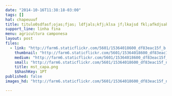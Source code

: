 ```yaml
---
date: "2014-10-16T11:38:18-03:00"
tags: []
hat: chapeuuuf
title: titulo0sdfasf;ojas;fjas; ldfjals;kfj;klsa jf;lkajsd fkl;afkdjsakl;dfsajf klds;
support_line: linha fina
menu: agricultura camponesa
layout: post
files:
  - link: "http://farm6.staticflickr.com/5601/15364018600_df83eac15f_b.jpg"
    thumbnail: "http://farm6.staticflickr.com/5601/15364018600_df83eac15f_t.jpg"
    medium: "http://farm6.staticflickr.com/5601/15364018600_df83eac15f_z.jpg"
    small: "http://farm6.staticflickr.com/5601/15364018600_df83eac15f_n.jpg"
    title: mst_capa.png
    $$hashKey: 1PT
published: false
images_hd: "http://farm6.staticflickr.com/5601/15364018600_df83eac15f_n.jpg"

---
```

